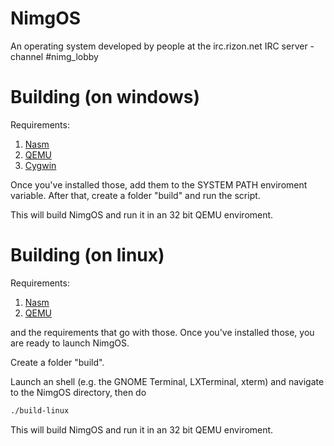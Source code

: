 # NimgOS
An operating system developed by people at the irc.rizon.net IRC server - channel #nimg_lobby

# Building (on windows)
Requirements:

1. [Nasm](http://www.nasm.us)
2. [QEMU](http://wiki.qemu.org/Main_Page)
3. [Cygwin](https://www.cygwin.com/)

Once you've installed those, add them to the SYSTEM PATH enviroment variable.
After that, create a folder "build" and run the script.

This will build NimgOS and run it in an 32 bit QEMU enviroment.

# Building (on linux)
Requirements:

1. [Nasm](http://www.nasm.us)
2. [QEMU](http://wiki.qemu.org/Main_Page)

and the requirements that go with those.
Once you've installed those, you are ready to launch NimgOS.

Create a folder "build".

Launch an shell (e.g. the GNOME Terminal, LXTerminal, xterm) and navigate to the NimgOS directory, then do

```bash
./build-linux

```

This will build NimgOS and run it in an 32 bit QEMU enviroment.
